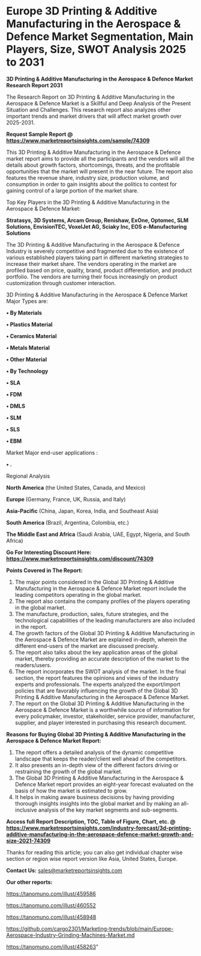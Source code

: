 # Europe 3D Printing & Additive Manufacturing in the Aerospace & Defence Market Segmentation, Main Players, Size, SWOT Analysis 2025 to 2031

<strong>3D Printing & Additive Manufacturing in the Aerospace & Defence Market Research Report 2031</strong>

The Research Report on 3D Printing & Additive Manufacturing in the Aerospace & Defence Market is a Skillful and Deep Analysis of the Present Situation and Challenges. This research report also analyzes other important trends and market drivers that will affect market growth over 2025-2031.

<strong>Request Sample Report @ <a href=https://www.marketreportsinsights.com/sample/74309>https://www.marketreportsinsights.com/sample/74309</a></strong>

This 3D Printing & Additive Manufacturing in the Aerospace & Defence market report aims to provide all the participants and the vendors will all the details about growth factors, shortcomings, threats, and the profitable opportunities that the market will present in the near future. The report also features the revenue share, industry size, production volume, and consumption in order to gain insights about the politics to contest for gaining control of a large portion of the market share.

Top Key Players in the 3D Printing & Additive Manufacturing in the Aerospace & Defence Market:

<strong>Stratasys, 3D Systems, Arcam Group, Renishaw, ExOne, Optomec, SLM Solutions, EnvisionTEC, VoxelJet AG, Sciaky Inc, EOS e-Manufacturing Solutions</strong>

The 3D Printing & Additive Manufacturing in the Aerospace & Defence Industry is severely competitive and fragmented due to the existence of various established players taking part in different marketing strategies to increase their market share. The vendors operating in the market are profiled based on price, quality, brand, product differentiation, and product portfolio. The vendors are turning their focus increasingly on product customization through customer interaction.

3D Printing & Additive Manufacturing in the Aerospace & Defence Market Major Types are:

<strong>• By Materials

• Plastics Material

• Ceramics Material

• Metals Material

• Other Material

• By Technology

• SLA

• FDM

• DMLS

• SLM

• SLS

• EBM</strong>

Market Major end-user applications :

<strong>• .</strong>

Regional Analysis

</u><strong><b>North America</b></strong> (the United States, Canada, and Mexico)

<strong><b>Europe </b></strong>(Germany, France, UK, Russia, and Italy)

<strong><b>Asia-Pacific</b></strong> (China, Japan, Korea, India, and Southeast Asia)

<strong><b>South America</b></strong> (Brazil, Argentina, Colombia, etc.)

<strong><b>The Middle East and Africa</b></strong> (Saudi Arabia, UAE, Egypt, Nigeria, and South Africa)

<strong>Go For Interesting Discount Here: <a href=https://www.marketreportsinsights.com/discount/74309>https://www.marketreportsinsights.com/discount/74309</a></strong>

<strong>Points Covered in The Report:</strong>
<ol>
  <li>The major points considered in the Global 3D Printing & Additive Manufacturing in the Aerospace & Defence Market report include the leading competitors operating in the global market.</li>
  <li>The report also contains the company profiles of the players operating in the global market.</li>
  <li>The manufacture, production, sales, future strategies, and the technological capabilities of the leading manufacturers are also included in the report.</li>
  <li>The growth factors of the Global 3D Printing & Additive Manufacturing in the Aerospace & Defence Market are explained in-depth, wherein the different end-users of the market are discussed precisely.</li>
  <li>The report also talks about the key application areas of the global market, thereby providing an accurate description of the market to the readers/users.</li>
  <li>The report incorporates the SWOT analysis of the market. In the final section, the report features the opinions and views of the industry experts and professionals. The experts analyzed the export/import policies that are favorably influencing the growth of the Global 3D Printing & Additive Manufacturing in the Aerospace & Defence Market.</li>
  <li>The report on the Global 3D Printing & Additive Manufacturing in the Aerospace & Defence Market is a worthwhile source of information for every policymaker, investor, stakeholder, service provider, manufacturer, supplier, and player interested in purchasing this research document.</li>
</ol>
<strong>Reasons for Buying Global 3D Printing & Additive Manufacturing in the Aerospace & Defence Market Report:</strong>

<ol>
  <li>The report offers a detailed analysis of the dynamic competitive landscape that keeps the reader/client well ahead of the competitors.</li>
  <li>It also presents an in-depth view of the different factors driving or restraining the growth of the global market.</li>
  <li>The Global 3D Printing & Additive Manufacturing in the Aerospace & Defence Market report provides an eight-year forecast evaluated on the basis of how the market is estimated to grow.</li>
  <li>It helps in making aware business decisions by having providing thorough insights insights into the global market and by making an all-inclusive analysis of the key market segments and sub-segments.</li>
</ol>
<strong>Access full Report Description, TOC, Table of Figure, Chart, etc. @ <a href=https://www.marketreportsinsights.com/industry-forecast/3d-printing-additive-manufacturing-in-the-aerospace-defence-market-growth-and-size-2021-74309>https://www.marketreportsinsights.com/industry-forecast/3d-printing-additive-manufacturing-in-the-aerospace-defence-market-growth-and-size-2021-74309</a></strong>


Thanks for reading this article; you can also get individual chapter wise section or region wise report version like Asia, United States, Europe.

<strong>Contact Us:</strong>
sales@marketreportsinsights.com

<strong>Our other reports:</strong>

<a href=https://tanomuno.com/illust/459586>https://tanomuno.com/illust/459586</a>

<a href=https://tanomuno.com/illust/460552>https://tanomuno.com/illust/460552</a>

<a href=https://tanomuno.com/illust/458948>https://tanomuno.com/illust/458948</a>

<a href=https://github.com/cargo2301/Marketing-trends/blob/main/Europe-Aerospace-Industry-Grinding-Machines-Market.md>https://github.com/cargo2301/Marketing-trends/blob/main/Europe-Aerospace-Industry-Grinding-Machines-Market.md</a>

<a href=https://tanomuno.com/illust/458263>https://tanomuno.com/illust/458263</a>"
